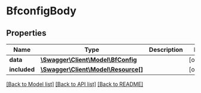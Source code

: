 # BfconfigBody

## Properties
Name | Type | Description | Notes
------------ | ------------- | ------------- | -------------
**data** | [**\Swagger\Client\Model\BfConfig**](BfConfig.md) |  | [optional] 
**included** | [**\Swagger\Client\Model\Resource[]**](Resource.md) |  | [optional] 

[[Back to Model list]](../../README.md#documentation-for-models) [[Back to API list]](../../README.md#documentation-for-api-endpoints) [[Back to README]](../../README.md)

